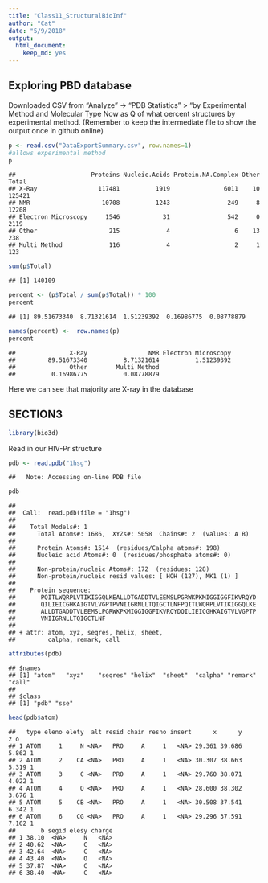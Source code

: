 ```yaml
---
title: "Class11_StructuralBioInf"
author: "Cat"
date: "5/9/2018"
output: 
  html_document: 
    keep_md: yes
---
```




## Exploring PBD database
Downloaded CSV from “Analyze” -> “PDB Statistics” > “by Experimental Method and Molecular Type
Now as Q of what oercent structures by experimental method. (Remember to keep the intermediate file to show the output once in github online)


```r
p <- read.csv("DataExportSummary.csv", row.names=1)
#allows experimental method
p
```

```
##                     Proteins Nucleic.Acids Protein.NA.Complex Other  Total
## X-Ray                 117481          1919               6011    10 125421
## NMR                    10708          1243                249     8  12208
## Electron Microscopy     1546            31                542     0   2119
## Other                    215             4                  6    13    238
## Multi Method             116             4                  2     1    123
```


```r
sum(p$Total)
```

```
## [1] 140109
```

```r
percent <- (p$Total / sum(p$Total)) * 100
percent
```

```
## [1] 89.51673340  8.71321614  1.51239392  0.16986775  0.08778879
```


```r
names(percent) <-  row.names(p)
percent
```

```
##               X-Ray                 NMR Electron Microscopy 
##         89.51673340          8.71321614          1.51239392 
##               Other        Multi Method 
##          0.16986775          0.08778879
```

Here we can see that majority are X-ray in the database

## SECTION3


```r
library(bio3d)
```


Read in our HIV-Pr structure


```r
pdb <- read.pdb("1hsg")
```

```
##   Note: Accessing on-line PDB file
```

```r
pdb
```

```
## 
##  Call:  read.pdb(file = "1hsg")
## 
##    Total Models#: 1
##      Total Atoms#: 1686,  XYZs#: 5058  Chains#: 2  (values: A B)
## 
##      Protein Atoms#: 1514  (residues/Calpha atoms#: 198)
##      Nucleic acid Atoms#: 0  (residues/phosphate atoms#: 0)
## 
##      Non-protein/nucleic Atoms#: 172  (residues: 128)
##      Non-protein/nucleic resid values: [ HOH (127), MK1 (1) ]
## 
##    Protein sequence:
##       PQITLWQRPLVTIKIGGQLKEALLDTGADDTVLEEMSLPGRWKPKMIGGIGGFIKVRQYD
##       QILIEICGHKAIGTVLVGPTPVNIIGRNLLTQIGCTLNFPQITLWQRPLVTIKIGGQLKE
##       ALLDTGADDTVLEEMSLPGRWKPKMIGGIGGFIKVRQYDQILIEICGHKAIGTVLVGPTP
##       VNIIGRNLLTQIGCTLNF
## 
## + attr: atom, xyz, seqres, helix, sheet,
##         calpha, remark, call
```


```r
attributes(pdb)
```

```
## $names
## [1] "atom"   "xyz"    "seqres" "helix"  "sheet"  "calpha" "remark" "call"  
## 
## $class
## [1] "pdb" "sse"
```

```r
head(pdb$atom)
```

```
##   type eleno elety  alt resid chain resno insert      x      y     z o
## 1 ATOM     1     N <NA>   PRO     A     1   <NA> 29.361 39.686 5.862 1
## 2 ATOM     2    CA <NA>   PRO     A     1   <NA> 30.307 38.663 5.319 1
## 3 ATOM     3     C <NA>   PRO     A     1   <NA> 29.760 38.071 4.022 1
## 4 ATOM     4     O <NA>   PRO     A     1   <NA> 28.600 38.302 3.676 1
## 5 ATOM     5    CB <NA>   PRO     A     1   <NA> 30.508 37.541 6.342 1
## 6 ATOM     6    CG <NA>   PRO     A     1   <NA> 29.296 37.591 7.162 1
##       b segid elesy charge
## 1 38.10  <NA>     N   <NA>
## 2 40.62  <NA>     C   <NA>
## 3 42.64  <NA>     C   <NA>
## 4 43.40  <NA>     O   <NA>
## 5 37.87  <NA>     C   <NA>
## 6 38.40  <NA>     C   <NA>
```

